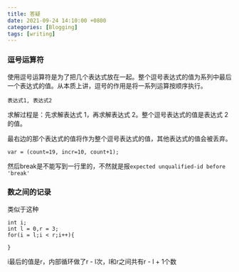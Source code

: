 ```yaml
---
title: 答疑
date: 2021-09-24 14:10:00 +0800
categories: [Blogging]
tags: [writing]
---
```


### 逗号运算符

使用逗号运算符是为了把几个表达式放在一起。整个逗号表达式的值为系列中最后一个表达式的值。从本质上讲，逗号的作用是将一系列运算按顺序执行。

```
表达式1, 表达式2
```

求解过程是：先求解表达式 1，再求解表达式 2。整个逗号表达式的值是表达式 2 的值。

最右边的那个表达式的值将作为整个逗号表达式的值，其他表达式的值会被丢弃。

```
var = (count=19, incr=10, count+1);
```

然后break是不能写到一行里的，不然就是报`expected unqualified-id before 'break'`

### 数之间的记录

类似于这种

```
int i;
int l = 0,r = 3;
for(i = l;i < r;i++){

}
```

i最后的值是r，内部循环做了r - l次，l和r之间共有r - l + 1个数

